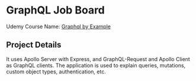 # GraphQL Job Board

Udemy Course Name: [Graphql by Example][course-url]

## Project Details

It uses Apollo Server with Express, and GraphQL-Request and Apollo Client as GraphQL clients. The application is used to explain queries, mutations, custom object types, authentication, etc.

[course-url]: https://www.udemy.com/course/graphql-by-example
